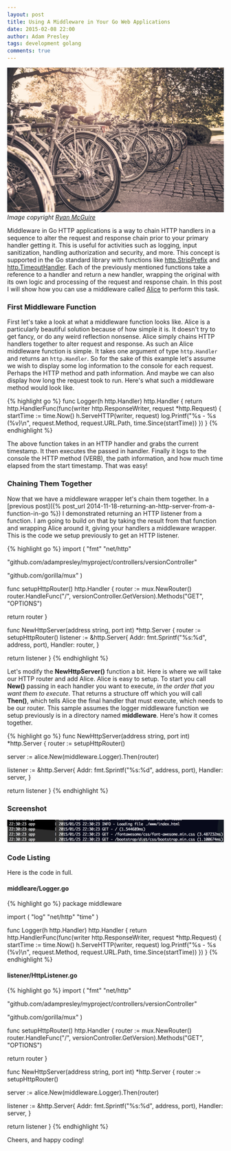 ```yaml
---
layout: post
title: Using A Middleware in Your Go Web Applications
date: 2015-02-08 22:00
author: Adam Presley
tags: development golang
comments: true
---
```

![Bikes Lined Up](/assets/adampresley/images/posts/62H.jpg)
*Image copyright [Ryan McGuire](http://www.gratisography.com/)*

Middleware in Go HTTP applications is a way to chain HTTP handlers in a sequence to alter the request and response chain prior to your primary handler getting it. This is useful for activities such as logging, input sanitization, handling authorization and security, and more. This concept is supported in the Go standard library with functions like [http.StripPrefix](http://golang.org/pkg/net/http/#StripPrefix) and [http.TimeoutHandler](http://golang.org/pkg/net/http/#TimeoutHandler). Each of the previously mentioned functions take a reference to a handler and return a new handler, wrapping the original with its own logic and processing of the request and response chain. In this post I will show how you can use a middleware called [Alice](https://github.com/justinas/alice) to perform this task.

<!-- excerpt -->

### First Middleware Function

First let's take a look at what a middleware function looks like. Alice is a particularly beautiful solution because of how simple it is. It doesn't try to get fancy, or do any weird reflection nonsense. Alice simply chains HTTP handlers together to alter request and response. As such an Alice middleware function is simple. It takes one argument of type ```http.Handler``` and returns an ```http.Handler```. So for the sake of this example let's assume we wish to display some log information to the console for each request. Perhaps the HTTP method and path information. And maybe we can also display how long the request took to run. Here's what such a middleware method would look like.

{% highlight go %}
func Logger(h http.Handler) http.Handler {
   return http.HandlerFunc(func(writer http.ResponseWriter, request *http.Request) {
      startTime := time.Now()
      h.ServeHTTP(writer, request)
      log.Printf("%s - %s (%v)\n", request.Method, request.URL.Path, time.Since(startTime))
   })
}
{% endhighlight %}

The above function takes in an HTTP handler and grabs the current timestamp. It then executes the passed in handler. Finally it logs to the console the HTTP method (VERB), the path information, and how much time elapsed from the start timestamp. That was easy!

### Chaining Them Together

Now that we have a middleware wrapper let's chain them together. In a [previous post]({% post_url 2014-11-18-returning-an-http-server-from-a-function-in-go %}) I demonstrated returning an HTTP listener from a function. I am going to build on that by taking the result from that function and wrapping Alice around it, giving your handlers a middleware wrapper. This is the code we setup previously to get an HTTP listener.

{% highlight go %}
import (
   "fmt"
   "net/http"

   "github.com/adampresley/myproject/controllers/versionController"

   "github.com/gorilla/mux"
)

func setupHttpRouter() http.Handler {
   router := mux.NewRouter()
   router.HandleFunc("/", versionController.GetVersion).Methods("GET", "OPTIONS")

   return router
}

func NewHttpServer(address string, port int) *http.Server {
   router := setupHttpRouter()
   listener := &http.Server{
      Addr:    fmt.Sprintf("%s:%d", address, port),
      Handler: router,
   }

   return listener
}
{% endhighlight %}

Let's modify the **NewHttpServer()** function a bit. Here is where we will take our HTTP router and add Alice. Alice is easy to setup. To start you call **New()** passing in each handler you want to execute, *in the order that you want them to execute*. That returns a structure off which you will call **Then()**, which tells Alice the final handler that must execute, which needs to be our router. This sample assumes the logger middleware function we setup previously is in a directory named **middleware**. Here's how it comes together.

{% highlight go %}
func NewHttpServer(address string, port int) *http.Server {
   router := setupHttpRouter()

   server := alice.New(middleware.Logger).Then(router)

   listener := &http.Server{
      Addr:    fmt.Sprintf("%s:%d", address, port),
      Handler: server,
   }

   return listener
}
{% endhighlight %}

### Screenshot

![Example logger middleware](/assets/adampresley/images/posts/example-logger-middleware.png)

### Code Listing

Here is the code in full.

#### middleare/Logger.go

{% highlight go %}
package middleware

import (
   "log"
   "net/http"
   "time"
)

func Logger(h http.Handler) http.Handler {
   return http.HandlerFunc(func(writer http.ResponseWriter, request *http.Request) {
      startTime := time.Now()
      h.ServeHTTP(writer, request)
      log.Printf("%s - %s (%v)\n", request.Method, request.URL.Path, time.Since(startTime))
   })
}
{% endhighlight %}

#### listener/HttpListener.go

{% highlight go %}
import (
   "fmt"
   "net/http"

   "github.com/adampresley/myproject/controllers/versionController"

   "github.com/gorilla/mux"
)

func setupHttpRouter() http.Handler {
   router := mux.NewRouter()
   router.HandleFunc("/", versionController.GetVersion).Methods("GET", "OPTIONS")

   return router
}

func NewHttpServer(address string, port int) *http.Server {
   router := setupHttpRouter()

   server := alice.New(middleware.Logger).Then(router)

   listener := &http.Server{
      Addr:    fmt.Sprintf("%s:%d", address, port),
      Handler: server,
   }

   return listener
}
{% endhighlight %}

Cheers, and happy coding!
